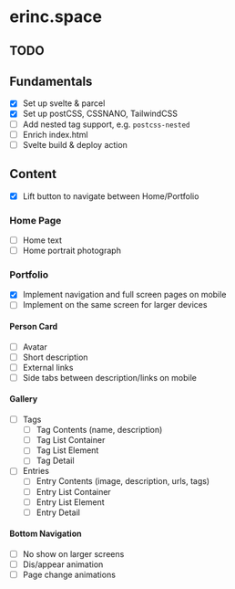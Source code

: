# erinc.space

## TODO

## Fundamentals
- [x] Set up svelte & parcel
- [x] Set up postCSS, CSSNANO, TailwindCSS
- [ ] Add nested tag support, e.g. `postcss-nested`
- [ ] Enrich index.html
- [ ] Svelte build & deploy action

## Content
- [x] Lift button to navigate between Home/Portfolio

### Home Page

- [ ] Home text
- [ ] Home portrait photograph

### Portfolio
- [x] Implement navigation and full screen pages on mobile
- [ ] Implement on the same screen for larger devices

#### Person Card

- [ ] Avatar
- [ ] Short description
- [ ] External links
- [ ] Side tabs between description/links on mobile

#### Gallery

- [ ] Tags
  - [ ] Tag Contents (name, description)
  - [ ] Tag List Container
  - [ ] Tag List Element
  - [ ] Tag Detail
- [ ] Entries
  - [ ] Entry Contents (image, description, urls, tags)
  - [ ] Entry List Container
  - [ ] Entry List Element
  - [ ] Entry Detail

#### Bottom Navigation

- [ ] No show on larger screens
- [ ] Dis/appear animation
- [ ] Page change animations
